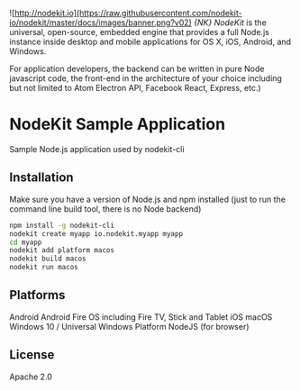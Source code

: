 ![http://nodekit.io](https://raw.githubusercontent.com/nodekit-io/nodekit/master/docs/images/banner.png?v02)
*{NK} NodeKit* is the universal, open-source, embedded engine that provides a full Node.js instance inside desktop and mobile applications for OS X, iOS, Android, and Windows.  

For application developers, the backend can be written in pure Node javascript code, the front-end in the architecture of your choice including but not limited to Atom Electron API, Facebook React, Express, etc.)

# NodeKit Sample Application

Sample Node.js application used by nodekit-cli 

## Installation

Make sure you have a version of Node.js and npm installed (just to run the command line build tool, there is no Node backend)

``` bash
npm install -g nodekit-cli
nodekit create myapp io.nodekit.myapp myapp
cd myapp
nodekit add platform macos
nodekit build macos
nodekit run macos
```

## Platforms

Android
Android Fire OS including Fire TV, Stick and Tablet
iOS
macOS
Windows 10 / Universal Windows Platform
NodeJS (for browser)

## License

Apache 2.0